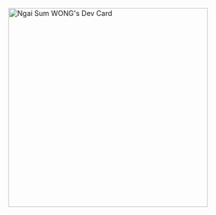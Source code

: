 <a href="https://app.daily.dev/wongngaisum"><img src="https://api.daily.dev/devcards/cf14eefb4b9b49ce9684ab8b54b6e899.png?r=ms2" width="400" alt="Ngai Sum WONG's Dev Card"/></a>
